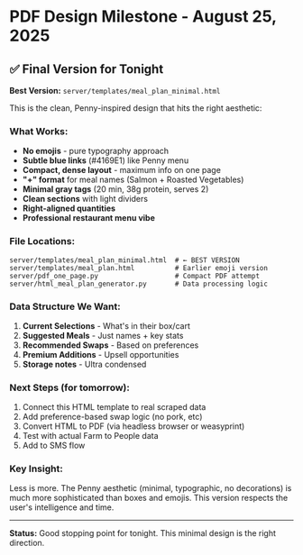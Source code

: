 # PDF Design Milestone - August 25, 2025

## ✅ Final Version for Tonight

**Best Version:** `server/templates/meal_plan_minimal.html`

This is the clean, Penny-inspired design that hits the right aesthetic:

### What Works:
- **No emojis** - pure typography approach
- **Subtle blue links** (#4169E1) like Penny menu
- **Compact, dense layout** - maximum info on one page  
- **"+" format** for meal names (Salmon + Roasted Vegetables)
- **Minimal gray tags** (20 min, 38g protein, serves 2)
- **Clean sections** with light dividers
- **Right-aligned quantities**
- **Professional restaurant menu vibe**

### File Locations:
```
server/templates/meal_plan_minimal.html  # ← BEST VERSION
server/templates/meal_plan.html          # Earlier emoji version
server/pdf_one_page.py                   # Compact PDF attempt
server/html_meal_plan_generator.py       # Data processing logic
```

### Data Structure We Want:
1. **Current Selections** - What's in their box/cart
2. **Suggested Meals** - Just names + key stats
3. **Recommended Swaps** - Based on preferences
4. **Premium Additions** - Upsell opportunities
5. **Storage notes** - Ultra condensed

### Next Steps (for tomorrow):
1. Connect this HTML template to real scraped data
2. Add preference-based swap logic (no pork, etc)
3. Convert HTML to PDF (via headless browser or weasyprint)
4. Test with actual Farm to People data
5. Add to SMS flow

### Key Insight:
Less is more. The Penny aesthetic (minimal, typographic, no decorations) is much more sophisticated than boxes and emojis. This version respects the user's intelligence and time.

---

**Status:** Good stopping point for tonight. This minimal design is the right direction.